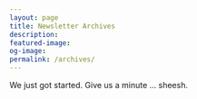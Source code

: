 ```yaml
---
layout: page
title: Newsletter Archives
description:
featured-image:
og-image:
permalink: /archives/
---
```


We just got started. Give us a minute ... sheesh.